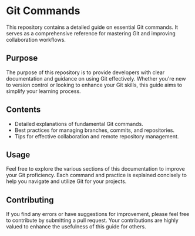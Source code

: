 # Git Commands

This repository contains a detailed guide on essential Git commands. It serves as a comprehensive reference for mastering Git and improving collaboration workflows.

## Purpose

The purpose of this repository is to provide developers with clear documentation and guidance on using Git effectively. Whether you're new to version control or looking to enhance your Git skills, this guide aims to simplify your learning process.

## Contents

- Detailed explanations of fundamental Git commands.
- Best practices for managing branches, commits, and repositories.
- Tips for effective collaboration and remote repository management.

## Usage

Feel free to explore the various sections of this documentation to improve your Git proficiency. Each command and practice is explained concisely to help you navigate and utilize Git for your projects.

## Contributing

If you find any errors or have suggestions for improvement, please feel free to contribute by submitting a pull request. Your contributions are highly valued to enhance the usefulness of this guide for others.
